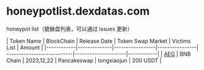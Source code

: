 # honeypotlist.dexdatas.com
honeypot list（貔貅盘列表，可以通过 issues 更新）

| Token Name | BlockChain | Release Date   | Token Swap Market  | Victims List        | Amount     |
|------------|--------------|-----------------|----------------| ---------------------------|---------------------|------------|
| [AEG](https://www.dextools.io/app/cn/bnb/pair-explorer/0xc199abc722ff3a6fb3a82802b2f9794a0229d929)  | BNB Chain         | 2023,12,22 | Pancakeswap | tongxiaojun     | 200 USDT |
